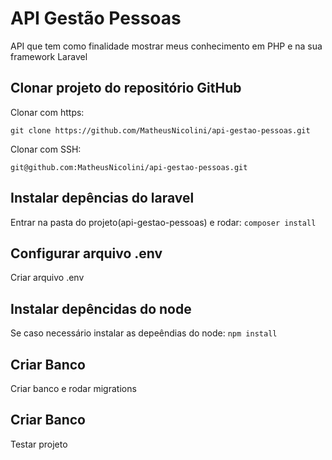 # API Gestão Pessoas
API que tem como finalidade mostrar meus conhecimento em PHP e na sua framework Laravel

## Clonar projeto do repositório GitHub

Clonar com https: 

`git clone https://github.com/MatheusNicolini/api-gestao-pessoas.git`

Clonar com SSH:

`git@github.com:MatheusNicolini/api-gestao-pessoas.git`

## Instalar depências do laravel
Entrar na pasta do projeto(api-gestao-pessoas) e rodar:
`composer install`

## Configurar arquivo .env
Criar arquivo .env

## Instalar depêncidas do node
Se caso necessário instalar as depeêndias do node:
`npm install`

## Criar Banco
Criar banco e rodar migrations

## Criar Banco
Testar projeto
